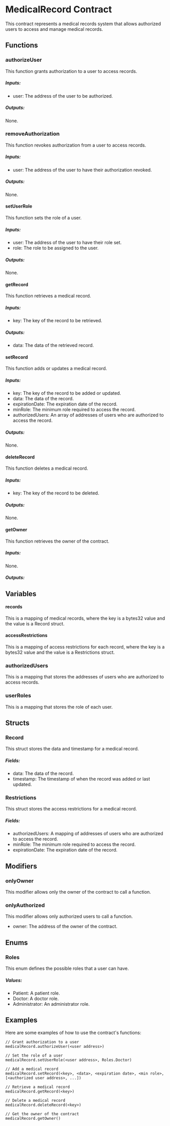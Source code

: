 # MedicalRecord Contract

This contract represents a medical records system that allows authorized users to access and manage medical records.

## Functions

### authorizeUser

This function grants authorization to a user to access records.

##### Inputs:

- user: The address of the user to be authorized.

##### Outputs:

None.

### removeAuthorization

This function revokes authorization from a user to access records.

##### Inputs:

- user: The address of the user to have their authorization revoked.

##### Outputs:

None.

#### setUserRole

This function sets the role of a user.

##### Inputs:

- user: The address of the user to have their role set.
- role: The role to be assigned to the user.

##### Outputs:

None.

#### getRecord

This function retrieves a medical record.

##### Inputs:

- key: The key of the record to be retrieved.

##### Outputs:

- data: The data of the retrieved record.

#### setRecord

This function adds or updates a medical record.

##### Inputs:

- key: The key of the record to be added or updated.
- data: The data of the record.
- expirationDate: The expiration date of the record.
- minRole: The minimum role required to access the record.
- authorizedUsers: An array of addresses of users who are authorized to access the record.

##### Outputs:

None.

#### deleteRecord

This function deletes a medical record.

##### Inputs:

- key: The key of the record to be deleted.

##### Outputs:

None.

#### getOwner

This function retrieves the owner of the contract.

##### Inputs:

None.

##### Outputs:

## Variables

#### records

This is a mapping of medical records, where the key is a bytes32 value and the value is a Record struct.

#### accessRestrictions

This is a mapping of access restrictions for each record, where the key is a bytes32 value and the value is a Restrictions struct.

### authorizedUsers

This is a mapping that stores the addresses of users who are authorized to access records.

### userRoles

This is a mapping that stores the role of each user.

## Structs

### Record

This struct stores the data and timestamp for a medical record.

##### Fields:

- data: The data of the record.
- timestamp: The timestamp of when the record was added or last updated.

### Restrictions

This struct stores the access restrictions for a medical record.

##### Fields:

- authorizedUsers: A mapping of addresses of users who are authorized to access the record.
- minRole: The minimum role required to access the record.
- expirationDate: The expiration date of the record.

## Modifiers

### onlyOwner

This modifier allows only the owner of the contract to call a function.

### onlyAuthorized

This modifier allows only authorized users to call a function.

- owner: The address of the owner of the contract.

## Enums

### Roles

This enum defines the possible roles that a user can have.

##### Values:

- Patient: A patient role.
- Doctor: A doctor role.
- Administrator: An administrator role.

## Examples

Here are some examples of how to use the contract's functions:

```solidity
// Grant authorization to a user
medicalRecord.authorizeUser(<user address>)

// Set the role of a user
medicalRecord.setUserRole(<user address>, Roles.Doctor)

// Add a medical record
medicalRecord.setRecord(<key>, <data>, <expiration date>, <min role>, [<authorized user address>, ...])

// Retrieve a medical record
medicalRecord.getRecord(<key>)

// Delete a medical record
medicalRecord.deleteRecord(<key>)

// Get the owner of the contract
medicalRecord.getOwner()

```
